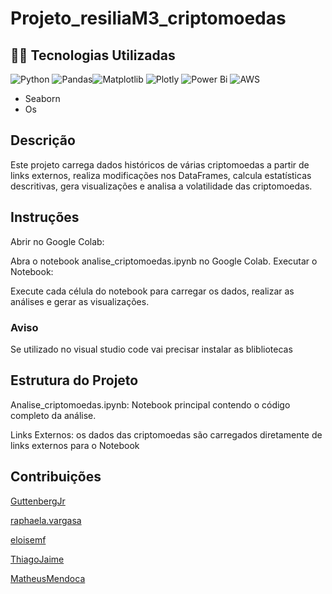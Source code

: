 # Projeto_resiliaM3_criptomoedas

## 👨‍💻 Tecnologias Utilizadas
![Python](https://img.shields.io/badge/python-3670A0?style=for-the-badge&logo=python&logoColor=ffdd54) ![Pandas](https://img.shields.io/badge/pandas-%23150458.svg?style=for-the-badge&logo=pandas&logoColor=white)![Matplotlib](https://img.shields.io/badge/Matplotlib-%23ffffff.svg?style=for-the-badge&logo=Matplotlib&logoColor=black) ![Plotly](https://img.shields.io/badge/Plotly-%233F4F75.svg?style=for-the-badge&logo=plotly&logoColor=white) ![Power Bi](https://img.shields.io/badge/power_bi-F2C811?style=for-the-badge&logo=powerbi&logoColor=black) ![AWS](https://img.shields.io/badge/AWS-%23FF9900.svg?style=for-the-badge&logo=amazon-aws&logoColor=white) 

* Seaborn
* Os 

## Descrição
Este projeto carrega dados históricos de várias criptomoedas a partir de links externos, realiza modificações nos DataFrames, calcula estatísticas descritivas, gera visualizações e analisa a volatilidade das criptomoedas.

## Instruções
Abrir no Google Colab:

Abra o notebook analise_criptomoedas.ipynb no Google Colab.
Executar o Notebook:

Execute cada célula do notebook para carregar os dados, realizar as análises e gerar as visualizações.

### Aviso

Se utilizado no visual studio code vai precisar instalar as blibliotecas

## Estrutura do Projeto
Analise_criptomoedas.ipynb: Notebook principal contendo o código completo da análise.

Links Externos: os dados das criptomoedas são carregados diretamente de links externos para o Notebook

## Contribuições

[GuttenbergJr](https://github.com/GuttenbergJr)

[raphaela.vargasa](raphaela.vargas@hotmail.com )

[eloisemf](https://github.com/eloisemf)

[ThiagoJaime](https://github.com/ThiagoJaime)

[MatheusMendoca](https://github.com/MatheusMendoca)
